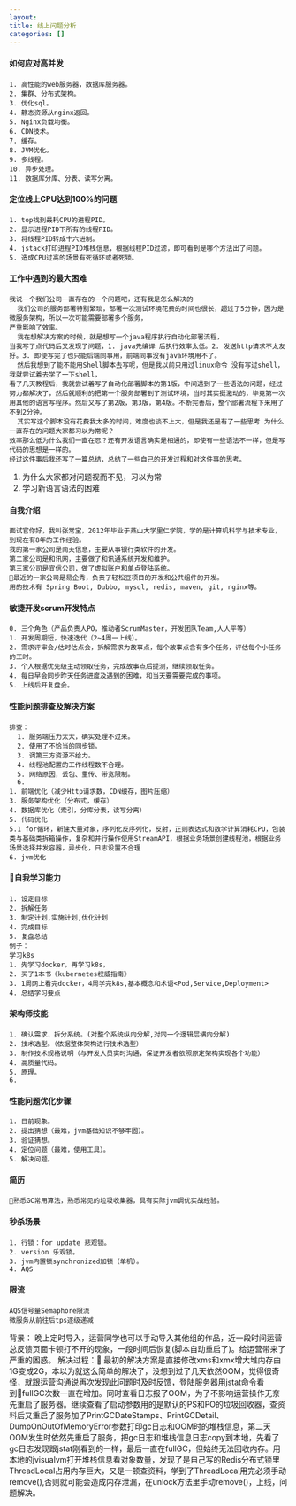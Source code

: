 ```yaml
---
layout:
title: 线上问题分析
categories: []
---
```

#### 如何应对高并发
```
1. 高性能的web服务器，数据库服务器。
2. 集群、分布式架构。
3. 优化sql。
4. 静态资源从nginx返回。
5. Nginx负载均衡。
6. CDN技术。
7. 缓存。
8. JVM优化。
9. 多线程。
10. 异步处理。
11. 数据库分库、分表、读写分离。
```
#### 定位线上CPU达到100%的问题
```
1. top找到最耗CPU的进程PID。
2. 显示进程PID下所有的线程PID。
3. 将线程PID转成十六进制。
4. jstack打印进程PID堆栈信息，根据线程PID过滤，即可看到是哪个方法出了问题。
5. 造成CPU过高的场景有死循环或者死锁。
```
#### 工作中遇到的最大困难
```
我说一个我们公司一直存在的一个问题吧，还有我是怎么解决的
  我们公司的服务部署特别繁琐，部署一次测试环境花费的时间也很长，超过了5分钟，因为是微服务架构，所以一次可能需要部署多个服务，
严重影响了效率。
  我在想解决方案的时候，就是想写一个java程序执行自动化部署流程，
当我写了点代码后又发现了问题，1. java先编译 后执行效率太低。2. 发送http请求不太友好。3. 即使写完了也只能后端同事用，前端同事没有java环境用不了。
  然后我想到了能不能用Shell脚本去写呢，但是我以前只用过linux命令 没有写过shell，我就尝试着去学了一下shell，
看了几天教程后，我就尝试着写了自动化部署脚本的第1版，中间遇到了一些语法的问题，经过努力都解决了，然后就顺利的把第一个服务部署到了测试环境，当时其实挺激动的，毕竟第一次用其他的语言写程序。然后又写了第2版，第3版，第4版。不断完善后，整个部署流程下来用了不到2分钟。
  其实写这个脚本没有花费我太多的时间，难度也谈不上大，但是我还是有了一些思考 为什么一直存在的问题大家都习以为常呢？
效率那么低为什么我们一直在忍？还有开发语言确实是相通的，即使有一些语法不一样，但是写代码的思想是一样的。
经过这件事后我还写了一篇总结，总结了一些自己的开发过程和对这件事的思考。
```
1. 为什么大家都对问题视而不见，习以为常
2. 学习新语言语法的困难
#### 自我介绍
```
面试官你好，我叫张常宝，2012年毕业于燕山大学里仁学院，学的是计算机科学与技术专业，到现在有8年的工作经验。
我的第一家公司是南天信息，主要从事银行类软件的开发。
第二家公司是和讯网，主要做了和讯通系统开发和维护。
第三家公司是宜信公司，做了虚拟账户和单点登陆系统。
最近的一家公司是易企秀，负责了轻松豆项目的开发和公共组件的开发。
用的技术有 Spring Boot, Dubbo, mysql, redis, maven, git, nginx等。
```
#### 敏捷开发scrum开发特点
```
0. 三个角色（产品负责人PO，推动者ScrumMaster，开发团队Team,人人平等）
1. 开发周期短，快速迭代（2~4周一上线）。
2. 需求评审会/估时估点会，拆解需求为故事点，每个故事点含有多个任务，评估每个小任务的工时。
3. 个人根据优先级主动领取任务，完成故事点后提测，继续领取任务。
4. 每日早会同步昨天任务进度及遇到的困难，和当天要需要完成的事项。
5. 上线后开复盘会。
```
#### 性能问题排查及解决方案
```
排查：
  1. 服务端压力太大，确实处理不过来。
  2. 使用了不恰当的同步锁。
  3. 调第三方资源不给力。
  4. 线程池配置的工作线程数不合理。
  5. 网络原因，丢包、重传、带宽限制。
  6.
1. 前端优化（减少Http请求数，CDN缓存，图片压缩）
3. 服务架构优化（分布式，缓存）
4. 数据库优化（索引，分库分表，读写分离）
5. 代码优化
5.1 for循环，新建大量对象，序列化反序列化，反射，正则表达式和数学计算消耗CPU，包装类与基础类拆箱操作，复杂和并行操作使用StreamAPI，根据业务场景创建线程池，根据业务场景选择并发容器，异步化，日志设置不合理
6. jvm优化
```
#### 自我学习能力
```
1. 设定目标
2. 拆解任务
3. 制定计划,实施计划,优化计划
4. 完成目标
5. 复盘总结
例子：
学习k8s
1. 先学习docker，再学习k8s，
2. 买了1本书《kubernetes权威指南》
3. 1周网上看完docker，4周学完k8s,基本概念和术语<Pod,Service,Deployment>
4. 总结学习要点
```
#### 架构师技能
```
1. 确认需求、拆分系统。(对整个系统纵向分解,对同一个逻辑层横向分解)
2. 技术选型。（依据整体架构进行技术选型）
3. 制作技术规格说明（与开发人员实时沟通，保证开发者依照原定架构实现各个功能）
4. 高质量代码。
5. 原理。
6.
```
#### 性能问题优化步骤
```
1. 目前现象。
2. 提出猜想（最难，jvm基础知识不够牢固）。
3. 验证猜想。
4. 定位问题（最难，使用工具）。
5. 解决问题。
```
#### 简历
```
熟悉GC常用算法，熟悉常见的垃圾收集器，具有实际jvm调优实战经验。
```
#### 秒杀场景
```
1. 行锁：for update 悲观锁。
2. version 乐观锁。
3. jvm内置锁synchronized加锁（单机）。
4. AQS
```
#### 限流
```
AQS信号量Semaphore限流
微服务从前往后tps逐级递减
```

背景：
晚上定时导入，运营同学也可以手动导入其他组的作品，近一段时间运营总反馈页面卡顿打不开的现象，一段时间后恢复(脚本自动重启了)。给运营带来了严重的困惑。
解决过程：
最初的解决方案是直接修改xms和xmx增大堆内存由1G变成2G，本以为就这么简单的解决了，没想到过了几天依然OOM，觉得很奇怪，就跟运营沟通说再次发现此问题时及时反馈，登陆服务器用jstat命令看到fullGC次数一直在增加。同时查看日志报了OOM，为了不影响运营操作无奈先重启了服务器。继续查看了启动参数用的是默认的PS和PO的垃圾回收器，查资料后又重启了服务加了PrintGCDateStamps、PrintGCDetail、DumpOnOutOfMemoryError参数打印gc日志和OOM时的堆栈信息，第二天OOM发生时依然先重启了服务，把gc日志和堆栈信息日志copy到本地，先看了gc日志发现跟jstat刚看到的一样，最后一直在fullGC，但始终无法回收内存。用本地的jvisualvm打开堆栈信息看对象数量，发现了是自己写的Redis分布式锁里ThreadLocal占用内存巨大，又是一顿查资料，学到了ThreadLocal用完必须手动remove(),否则就可能会造成内存泄漏，在unlock方法里手动remove()，上线，问题解决。
